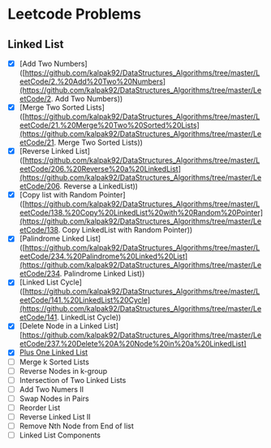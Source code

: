 # Leetcode Problems

## Linked List

- [x] [Add Two Numbers]([https://github.com/kalpak92/DataStructures_Algorithms/tree/master/LeetCode/2.%20Add%20Two%20Numbers](https://github.com/kalpak92/DataStructures_Algorithms/tree/master/LeetCode/2. Add Two Numbers))
- [x] [Merge Two Sorted Lists]([https://github.com/kalpak92/DataStructures_Algorithms/tree/master/LeetCode/21.%20Merge%20Two%20Sorted%20Lists](https://github.com/kalpak92/DataStructures_Algorithms/tree/master/LeetCode/21. Merge Two Sorted Lists))
- [x] [Reverse Linked List]([https://github.com/kalpak92/DataStructures_Algorithms/tree/master/LeetCode/206.%20Reverse%20a%20LinkedList](https://github.com/kalpak92/DataStructures_Algorithms/tree/master/LeetCode/206. Reverse a LinkedList))
- [x] [Copy list with Random Pointer]([https://github.com/kalpak92/DataStructures_Algorithms/tree/master/LeetCode/138.%20Copy%20LinkedList%20with%20Random%20Pointer](https://github.com/kalpak92/DataStructures_Algorithms/tree/master/LeetCode/138. Copy LinkedList with Random Pointer))
- [x] [Palindrome Linked List]([https://github.com/kalpak92/DataStructures_Algorithms/tree/master/LeetCode/234.%20Palindrome%20Linked%20List](https://github.com/kalpak92/DataStructures_Algorithms/tree/master/LeetCode/234. Palindrome Linked List))
- [x] [Linked List Cycle]([https://github.com/kalpak92/DataStructures_Algorithms/tree/master/LeetCode/141.%20LinkedList%20Cycle](https://github.com/kalpak92/DataStructures_Algorithms/tree/master/LeetCode/141. LinkedList Cycle))
- [x] [Delete Node in a Linked List][https://github.com/kalpak92/DataStructures_Algorithms/tree/master/LeetCode/237.%20Delete%20A%20Node%20in%20a%20LinkedList]
- [x] [Plus One Linked List](https://github.com/kalpak92/DataStructures_Algorithms/tree/master/LeetCode/369.%20Plus%20One%20Linked%20List)
- [ ] Merge k Sorted Lists
- [ ] Reverse Nodes in k-group
- [ ] Intersection of Two Linked Lists
- [ ] Add Two Numers II
- [ ] Swap Nodes in Pairs
- [ ] Reorder List
- [ ] Reverse Linked List II
- [ ] Remove Nth Node from End of list
- [ ] Linked List Components
